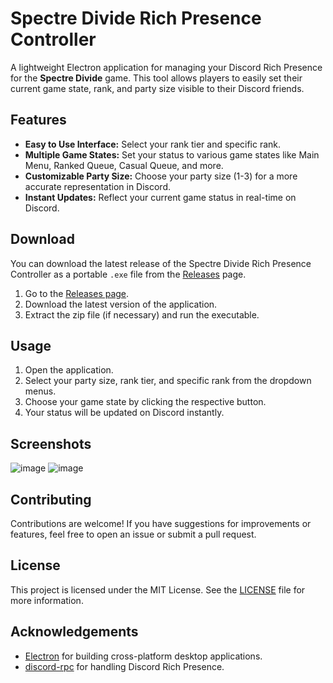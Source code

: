 # Spectre Divide Rich Presence Controller

A lightweight Electron application for managing your Discord Rich Presence for the **Spectre Divide** game. This tool allows players to easily set their current game state, rank, and party size visible to their Discord friends.

## Features

- **Easy to Use Interface:** Select your rank tier and specific rank.
- **Multiple Game States:** Set your status to various game states like Main Menu, Ranked Queue, Casual Queue, and more.
- **Customizable Party Size:** Choose your party size (1-3) for a more accurate representation in Discord.
- **Instant Updates:** Reflect your current game status in real-time on Discord.

## Download

You can download the latest release of the Spectre Divide Rich Presence Controller as a portable `.exe` file from the [Releases](https://github.com/antiparty/spectre-divide-rich-presence/releases) page.

1. Go to the [Releases page](https://github.com/antiparty/spectre-divide-rich-presence/releases).
2. Download the latest version of the application.
3. Extract the zip file (if necessary) and run the executable.

## Usage

1. Open the application.
2. Select your party size, rank tier, and specific rank from the dropdown menus.
3. Choose your game state by clicking the respective button.
4. Your status will be updated on Discord instantly.

## Screenshots
![image](https://github.com/user-attachments/assets/29e17b88-3b1f-40f2-8a1a-b0dea71cc340)
![image](https://github.com/user-attachments/assets/fce9e61b-0ba0-402e-8ef8-cf3236977c49)



## Contributing

Contributions are welcome! If you have suggestions for improvements or features, feel free to open an issue or submit a pull request.

## License

This project is licensed under the MIT License. See the [LICENSE](LICENSE) file for more information.

## Acknowledgements

- [Electron](https://www.electronjs.org/) for building cross-platform desktop applications.
- [discord-rpc](https://www.npmjs.com/package/discord-rpc) for handling Discord Rich Presence.
